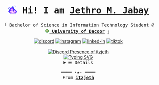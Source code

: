 <h1 align="center">
  <samp>
    <a rel="nofollow noopener noreferrer" target="_blank" href="https://jxxxxxx.netlify.app/"><img src="purplefire.gif" width="30"/></a> Hi! I am <b><a rel="nofollow noopener noreferrer" target="_blank" href="https://github.com/itzjeth">Jethro M. Jabay</a></b>
  </samp>
</h1>

<p align="center">
  <samp>
    「 Bachelor of Science in Information Technology Student @ <a rel="nofollow noopener noreferrer" target="_blank" href="https://cvsu.edu.ph/"><img src="classclas-Photoroom.png-Photoroom.png" width="15"/> <b>University of Bacoor</b></a> 」
    <br>
    <b></b>
  </samp>
</p>

<div align="center">
   <a rel="nofollow noopener noreferrer" target="_blank" href="https://discordapp.com/users/843844621364625408"><img src="https://cdn-icons-png.flaticon.com/128/2335/2335349.png" width="30" alt="discord"></a>
  <a rel="nofollow noopener noreferrer" target="_blank" href="https://www.instagram.com/vuvujeth/"><img src="https://cdn-icons-png.flaticon.com/128/2111/2111463.png" alt="instagram" width="30"></a>
  <a rel="nofollow noopener noreferrer" target="_blank" href="https://www.linkedin.com/in/jethro-jabay-4351452b2/"><img src="https://cdn-icons-png.flaticon.com/128/145/145807.png" width="30" alt="linked-in""></a>
    <a rel="nofollow noopener noreferrer" target="_blank" href="https://www.tiktok.com/@jethlangtopree"><img src="https://cdn-icons-png.flaticon.com/128/3046/3046121.png" width="30" alt="tiktok"></a>
    

</div>

<div align="center">
  <br>
<div align="center">
  <a href="https://discordapp.com/users/843844621364625408" target="_blank"><img src="https://lanyard.cnrad.dev/api/843844621364625408?theme=dark&bg=0d1117&animated=false&hideDiscrim=false&borderRadius=30px&idleMessage=Busy%20doing%20something%20else..." alt="Discord Presence of itzjeth" width="600px"/></a>
  <br>
  <a href="https://www.linkedin.com/in/jethro-jabay-4351452b2/"><img src="http://readme-typing-svg.herokuapp.com?font=Fira+Code&pause=1000&color=39FF20&center=true&vCenter=true&width=435&lines=I'm+Jethro+Jabay%2C+21+years+old;Full+Stack+Web+Developer;Professional+Freestyle+Editor;TikTok+Content+Creator;Vexel+Art+Artist;Information+Technology+Student" alt="Typing SVG"/></a>
</div>

<details align="center">
<summary><samp>&#9781; Details</samp></summary>
  <a href="https://github.com/itzjeth?tab=repositories" target="_blank"><img alt="Code" src="https://img.shields.io/badge/-code-000000?style=flat-square&logo=Plex&logoColor=white"></a>
  <a href="https://github.com/itzjeth?tab=repositories&language=html" target="_blank"><img alt="HTML" src="https://img.shields.io/badge/-HTML-E34F26?style=flat-square&logo=HTML5&logoColor=white"></a>
  <a href="https://github.com/itzjeth?tab=repositories&language=css" target="_blank"><img alt="CSS" src="https://img.shields.io/badge/-CSS-563d7c?style=flat-square&logo=CSS3&logoColor=white"></a>
  <a href="https://github.com/itzjeth?tab=repositories&language=javascript" target="_blank"><img alt="Javascript" src="https://img.shields.io/badge/-Javascript-f1e05a?style=flat-square&logo=Javascript&logoColor=white"></a>
  <a href="https://github.com/itzjeth?tab=repositories&language=php" target="_blank"><img alt="PHP" src="https://img.shields.io/badge/PHP-777BB4?style=flat-square&logo=php&logoColor=white"></a>
  <a href="https://github.com/itzjeth?tab=repositories&language=python" target="_blank"><img alt="Python" src="https://img.shields.io/badge/-Python-3572A5?style=flat-square&logo=Python&logoColor=white"></a>

  <a href="https://github.com/itzjeth?tab=repositories&language=markdown" target="_blank"><img alt="Markdown" src="https://img.shields.io/badge/Markdown-000000?style=flat-square&logo=markdown&logoColor=white"></a>
   <a href="https://github.com/itzjeth?tab=repositories&language=django" target="_blank"><img alt="Django" src="https://img.shields.io/badge/Django-092E20?style=flat-square&logo=django&logoColor=white"></a>
  <a href="https://github.com/itzjeth?tab=repositories&language=react" target="_blank"><img alt="React" src="https://img.shields.io/badge/React-20232A?style=flat-square&logo=react&logoColor=61DAFB"></a>
    <a href="https://github.com/itzjeth?tab=repositories&language=vue" target="_blank"><img alt="Vue" src="https://img.shields.io/badge/Vue.js-35495E?style=flat-square&logo=vue.js&logoColor=4FC08D"></a>
      <a href="https://github.com/itzjeth?tab=repositories&language=tailwind" target="_blank"><img alt="Tailwind" src="https://img.shields.io/badge/Tailwind_CSS-38B2AC?style=flat-square&logo=tailwind-css&logoColor=white"></a>
        <a href="https://github.com/itzjeth?tab=repositories&language=bootstrap" target="_blank"><img alt="Bootstrap" src="https://img.shields.io/badge/Bootstrap-563D7C?style=flat-square&logo=bootstrap&logoColor=white"></a>
              <a href="https://github.com/itzjeth?tab=repositories&language=mysql" target="_blank"><img alt="MySQL" src="https://img.shields.io/badge/MySQL-00000F?style=flat-square&logo=mysql&logoColor=white"></a>
                    <a href="https://github.com/itzjeth?tab=repositories&language=sqlite" target="_blank"><img alt="SQLite" src="https://img.shields.io/badge/SQLite-07405E?style=flat-square&logo=sqlite&logoColor=white"></a>
                       <a href="https://github.com/itzjeth?tab=repositories&language=netlify" target="_blank"><img alt="Netlify" src="https://img.shields.io/badge/Netlify-00C7B7?style=flat-square&logo=netlify&logoColor=white"></a>   
                       <a href="https://github.com/itzjeth?tab=repositories&language=microsoftexcel" target="_blank"><img alt="Microsoft Excel" src="https://img.shields.io/badge/Microsoft_Excel-217346?style=flat-square&logo=microsoft-excel&logoColor=white"></a>
                        <a href="https://github.com/itzjeth?tab=repositories&language=materialui" target="_blank"><img alt="MaterialUI" src="https://img.shields.io/badge/Material--UI-0081CB?style=flat-square&logo=material-ui&logoColor=white"></a>
                         <a href="https://github.com/itzjeth?tab=repositories&language=styledcomponents" target="_blank"><img alt="Style Components" src="https://img.shields.io/badge/styled--components-DB7093?style=flat-square&logo=styled-components&logoColor=white"></a>
                         
                       

  

  <a href="https://www.linkedin.com/in/jethro-jabay-4351452b2/"><img align="center" width="350px" src="https://github-readme-stats.vercel.app/api/top-langs/?username=itzjeth&langs_count=10&theme=highcontrast&title_color=FFFFFF&hide_border=true&layout=compact"/></a>
  <br>
  <a href="https://github.com/itzjeth" target="_blank"><img alt="itz-jeth" src="https://img.shields.io/badge/-Github-375eab?style=flat-square&logo=github&logoColor=white&color=black"/></a>
  <a href="https://github.com/itzjeth/itzjeth" target="_blank"><img alt="GitHub hits" src="https://img.shields.io/github/last-commit/itzjeth/itzjeth?label=profile%20updated&style=flat-square"></a>
</details>

<p align="center">
  <samp>
    ════ ⋆★⋆ ════
    <br>
    From <a href="https://github.com/itzjeth/itzjeth"><b>itzjeth</b></a>
  </samp>
</p>
